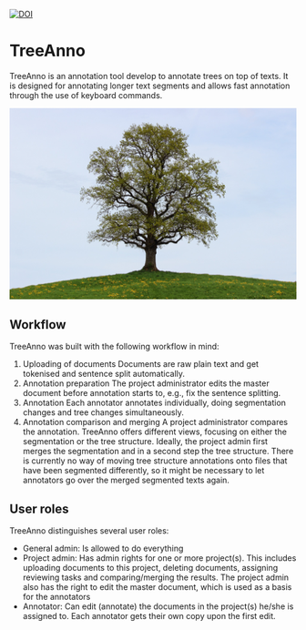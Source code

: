 [![DOI](https://zenodo.org/badge/59232902.svg)](https://zenodo.org/badge/latestdoi/59232902)

# TreeAnno

TreeAnno is an annotation tool develop to annotate trees on top of texts. It 
is designed for annotating longer text segments and allows fast annotation
through the use of keyboard commands.

![](de.unistuttgart.ims.reiter.treeanno.war/src/main/webapp/gfx/tree_small.jpg)

## Workflow 
TreeAnno was built with the following workflow in mind:

1. Uploading of documents
   Documents are raw plain text and get tokenised and sentence split 
   automatically.
2. Annotation preparation
   The project administrator edits the master document before annotation 
   starts to, e.g., fix the sentence splitting.
3. Annotation
   Each annotator annotates individually, doing segmentation changes and 
   tree changes simultaneously.
4. Annotation comparison and merging
   A project administrator compares the annotation. TreeAnno offers different
   views, focusing on either the segmentation or the tree structure. 
   Ideally, the project admin first merges the segmentation and in a second 
   step the tree structure. 
   There is currently no way of moving tree structure annotations onto 
   files that have been segmented differently, so it might be necessary
   to let annotators go over the merged segmented texts again.

## User roles
TreeAnno distinguishes several user roles:

- General admin:
  Is allowed to do everything
- Project admin:
  Has admin rights for one or more project(s). This includes uploading documents
  to this project, deleting documents, assigning reviewing tasks and 
  comparing/merging the results. The project admin also has the right to edit 
  the master document, which is used as a basis for the annotators
- Annotator: 
  Can edit (annotate) the documents in the project(s) he/she is assigned to.
  Each annotator gets their own copy upon the first edit.
